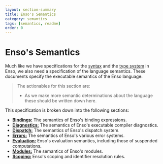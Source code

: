 ```yaml
---
layout: section-summary
title: Enso's Semantics
category: semantics
tags: [semantics, readme]
order: 0
---
```


# Enso's Semantics
Much like we have specifications for the [syntax](../syntax/README.md) and the
[type system](../types/README.md) in Enso, we also need a specification of the
language semantics. These documents specify the executable semantics of the
Enso language.

> The actionables for this section are:
>
> - As we make more semantic determinations about the language these should be
>   written down here.

This specification is broken down into the following sections:

- [**Bindings:**](./bindings.md) The semantics of Enso's binding expressions.
- [**Diagnostics:**](./diagnostics.md) The semantics of Enso's executable
  compiler diagnostics.
- [**Dispatch:**](./dispatch.md) The semantics of Enso's dispatch system.
- [**Errors:**](./errors.md) The semantics of Enso's various error systems.
- [**Evaluation:**](./evaluation.md) Enso's evaluation semantics, including 
  those of suspended computations.
- [**Modules:**](./modules.md) The semantics of Enso's modules.
- [**Scoping:**](./scoping.md) Enso's scoping and identifier resolution rules.
